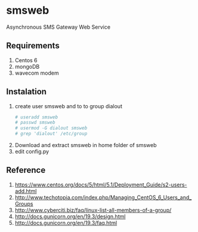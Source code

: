 # smsweb
Asynchronous SMS Gateway Web Service
## Requirements
 1. Centos 6
 2. mongoDB
 3. wavecom modem
## Instalation
 1. create user smsweb and to to group dialout
    ```sh
	# useradd smsweb
	# passwd smsweb
	# usermod -G dialout smsweb
	# grep 'dialout' /etc/group
	```
 2. Download and extract smsweb in home folder of smsweb
 3. edit config.py


## Reference
 1. https://www.centos.org/docs/5/html/5.1/Deployment_Guide/s2-users-add.html
 2. http://www.techotopia.com/index.php/Managing_CentOS_6_Users_and_Groups
 3. http://www.cyberciti.biz/faq/linux-list-all-members-of-a-group/
 4. http://docs.gunicorn.org/en/19.3/design.html
 5. http://docs.gunicorn.org/en/19.3/faq.html